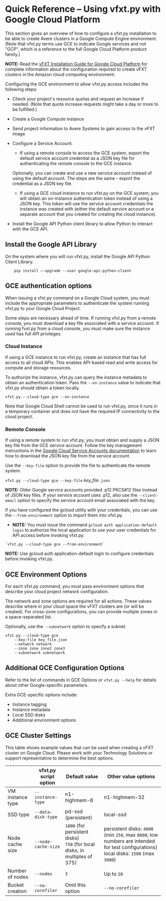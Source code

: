 # Quick Reference – Using vfxt.py with Google Cloud Platform

This section gives an overview of how to configure a vfxt.py installation to be able to create Avere clusters in a Google Compute Engine  environment. (Note that vfxt.py terms use GCE to indicate Google services and not "GCP", which is a reference to the full Google Cloud Platform product family.)

**NOTE:** Read the [vFXT Installation Guide for Google Cloud Platform](<https://azure.github.io/Avere/#vfxt>) for complete information about the configuration required to create vFXT clusters in the Amazon cloud computing environment. 

Configuring the GCE environment to allow vfxt.py access includes the following steps: 

* Check your project's resource quotas and request an increase if needed. (Note that quota increase requests might take a day or more to be fulfilled.)
* Create a Google Compute instance  
* Send project information to Avere Systems to gain access to the vFXT image
* Configure a Service Account:

  * If using a remote console to access the GCE system, export the default service account credential as a JSON key file for authenticating the remote console to the GCE instance. 

  Optionally, you can create and use a new service account instead of using the default account. The steps are the same - export the credential as a JSON key file.  

  * If using a GCE cloud instance to run vfxt.py on the GCE system, you will obtain an on-instance authentication token instead of using a JSON key. This token will use the service account credentials the instance was created with (either the default service account or a separate account that you created for creating the cloud instance). 

* Install the Google API Python client library to allow Python to interact with the GCE API. 

## Install the Google API Library 

On the system where you will run vfxt.py, install the Google API Python Client Library. 

`    pip install –-upgrade --user google-api-python-client`

## GCE authentication options

When issuing a vfxt.py command on a Google Cloud system, you must include the appropriate parameters to authenticate the system running vfxt.py to your Google Cloud Project.

Some steps are necessary ahead of time. If running vfxt.py from a remote console, you must download a key file associated with a service account. If running fvxt.py from a cloud console, you must make sure the instance used has full API privileges. 

### Cloud Instance

If using a GCE instance to run vfxt.py, create an instance that has full access to all cloud APIs. This enables API-based read and write access for compute and storage resources. 

To authorize the instance, vfxt.py can query the instance metadata to obtain an authentication token. Pass the `--on-instance` value to indicate that vfxt.py should obtain a token locally. 

`vfxt.py --cloud-type gce --on-instance`

Note that Google Cloud Shell cannot be used to run vfxt.py, since it runs in a temporary container and does not have the required IP connectivity to the cloud project.  

### Remote Console 

If using a remote system to run vfxt.py, you must obtain and supply a JSON key file from the GCE service account. Follow the key management instructions in the [Google Cloud Service Accounts documentation](<https://cloud.google.com/iam/docs/creating-managing-service-account-keys>) to learn how to download the JSON key file from the service account. 

Use the `--key-file` option to provide the file to authenticate the remote system. 

`vfxt.py --cloud-type gce --key-file` *key_file*`.json`

**NOTE:** Older Google service accounts provided .p12 PKCS#12 files instead of JSON key files. If your service account uses .p12, also use the `--client-email` option to specify the service account email associated with the key.

If you have configured the gcloud utility with your credentials, you can use the `--from-environment` option to import them into vfxt.py. 

   * **NOTE:** You must issue the command `gcloud auth application-default login` to authorize the local application to use your user credentials for API access before invoking vfxt.py. 

    `vfxt.py --cloud-type gce --from-environment`

**NOTE:** Use gcloud auth application-default login to configure credentials before invoking vfxt.py. 

## GCE Environment Options

For each vfxt.py command, you must pass environment options that describe your cloud project network configuration.  

The network and zone options are required for all actions. These values describe where in your cloud space the vFXT clusters are (or will be created). For cross-zone configurations, you can provide multiple zones in a space-separated list. 

Optionally, use the `--subnetwork` option to specify a subnet. 

```
vfxt.py	--cloud-type gce 
	--key-file key_file.json 
	--network network 
	--zone zone zone2 zone3 
	--subnetwork subnetwork 
```

## Additional GCE Configuration Options

Refer to the list of commands in GCE Options or `vfxt.py --help` for details about other Google-specific parameters. 

Extra GCE-specific options include:

* Instance tagging 
* Instance metadata
* Local SSD disks
* Additional environment options

## GCE Cluster Settings 

This table shows example values that can be used when creating a vFXT cluster on Google Cloud. Please work with your Technology Solutions or support representative to determine the best options.

|   | vfxt.py script option | Default value | Other value options |
| ---------- | ---------- | ------------------ | ---------- | 
| VM instance type | `--instance-type` | n1-highmem-8 | n1-highmem-32 |
| SSD type | `--data-disk-type` | pd-ssd (persistent) | local-ssd |
| Node cache size | `--node-cache-size` | `1000` (for persistent disks) <br/>`750` (for local disks, in multiples of 375) | persistent disks: `4000` (min `250`, max `8000`; low numbers are intended for test configurations) <br/>local disks: `1500` (max `3000`)  |
|Number of nodes | `--nodes` | `3` | Up to `20` |
| Bucket creation | `--no-corefiler` | Omit this option | `--no-corefiler` |
